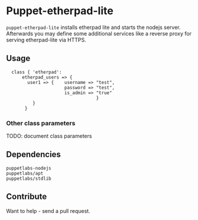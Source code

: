 # Puppet-etherpad-lite

`puppet-etherpad-lite` installs etherpad lite and starts the nodejs
server. Afterwards you may define some additional services like
a reverse proxy for serving etherpad-lite via HTTPS.

## Usage

```
  class { 'etherpad':
      etherpad_users => {
        user1 => {    username => "test",
                      password => "test",
                      is_admin => "true"
                                  }
          }
       }
```
### Other class parameters

TODO: document class parameters

## Dependencies

    puppetlabs-nodejs
    puppetlabs/apt
    puppetlabs/stdlib

## Contribute

Want to help - send a pull request.
